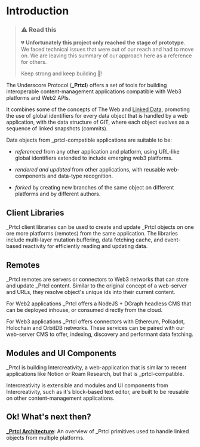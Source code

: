 # Introduction

> ### :warning: Read this
>
> :broken_heart: **Unfortunately this project only reached the stage of prototype**. We faced technical issues that were out of our reach and had to move on. We are leaving this summary of our approach here as a reference for others.
>
> Keep strong and keep building :muscle:!

The Underscore Protocol (**\_Prtcl**) offers a set of tools for building interoperable content-management applications compatible with Web3 platforms and Web2 APIs.

It combines some of the concepts of The Web and [Linked Data](https://solidproject.org/), promoting the use of global identifiers for every data object that is handled by a web application, with the data structure of GIT, where each object evolves as a sequence of linked snapshots (commits).

Data objects from \_prtcl-compatible applications are suitable to be:

- _referenced_ from any other application and platform, using URL-like global identifiers extended to include emerging web3 platforms.

- _rendered and updated_ from other applications, with reusable web-components and data-type recognition.

- _forked_ by creating new branches of the same object on different platforms and by different authors.

## Client Libraries

\_Prtcl client libraries can be used to create and update \_Prtcl objects on one ore more platforms (remotes) from the same application. The libraries include multi-layer mutation buffering, data fetching cache, and event-based reactivity for efficiently reading and updating data.

## Remotes

\_Prtcl remotes are servers or connectors to Web3 networks that can store and update \_Prtcl content. Similar to the original concept of a web-server and URLs, they resolve object's unique ids into their current content.

For Web2 applications \_Prtcl offers a NodeJS + DGraph headless CMS that can be deployed inhouse, or consumed directly from the cloud.

For Web3 applications \_Prtcl offers connectors with Ethereum, Polkadot, Holochain and OrbitDB networks. These services can be paired with our web-server CMS to offer, indexing, discovery and performant data fetching.

## Modules and UI Components

\_Prtcl is building Intercreativity, a web-application that is similar to recent applications like Notion or Roam Research, but that is \_prtcl-compatible.

Intercreativity is extensible and modules and UI components from Intercreativity, such as it's block-based text editor, are built to be reusable on other content-management applications.

## Ok! What's next then?

**[\_Prtcl Architecture](/guide/01-core.concepts)**: An overview of \_Prtcl primitives used to handle linked objects from multiple platforms.

